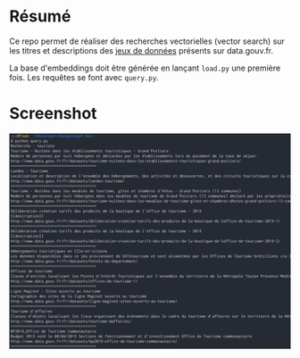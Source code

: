 # Résumé

Ce repo permet de réaliser des recherches vectorielles (vector search) sur les titres et descriptions des [jeux de données](https://www.data.gouv.fr/fr/datasets/catalogue-des-donnees-de-data-gouv-fr/) présents sur data.gouv.fr.

La base d'embeddings doit être générée en lançant `load.py` une première fois.
Les requêtes se font avec `query.py`.

# Screenshot
![](screenshot.png)
